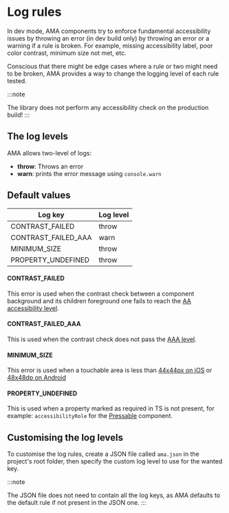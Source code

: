 # Log rules

In dev mode, AMA components try to enforce fundamental accessibility issues by throwing an error (in dev build only) by throwing an error or a warning if a rule is broken. For example, missing accessibility label, poor color contrast, minimum size not met, etc.

Conscious that there might be edge cases where a rule or two might need to be broken, AMA provides a way to change the logging level of each rule tested.

:::note

The library does not perform any accessibility check on the production build!
:::

## The log levels

AMA allows two-level of logs:

- **throw**: Throws an error
- **warn**: prints the error message using `console.warn`

## Default values

| Log key | Log level |
|---|---|
| CONTRAST_FAILED | throw|
|  CONTRAST_FAILED_AAA | warn|
|  MINIMUM_SIZE | throw|
|  PROPERTY_UNDEFINED | throw|

#### CONTRAST_FAILED

This error is used when the contrast check between a component background and its children foreground one fails to reach the [AA accessibility level](https://www.w3.org/TR/WCAG21/#contrast-minimum).

#### CONTRAST_FAILED_AAA

This is used when the contrast check does not pass the [AAA level](https://www.w3.org/TR/WCAG21/#contrast-enhanced).

#### MINIMUM_SIZE

This error is used when a touchable area is less than [44x44px on iOS](https://developer.apple.com/design/human-interface-guidelines/ios/visual-design/adaptivity-and-layout/) or [48x48dp on Android](https://support.google.com/accessibility/android/answer/7101858?hl=en-GB)

#### PROPERTY_UNDEFINED

This is used when a property marked as required in TS is not present, for example: `accessibilityRole` for the [Pressable](/react-native-ama/docs/components/Pressable) component.

## Customising the log levels

To customise the log rules, create a JSON file called `ama.json` in the project's root folder, then specify the custom log level to use for the wanted key.

:::note

The JSON file does not need to contain all the log keys, as AMA defaults to the default rule if not present in the JSON one.
:::